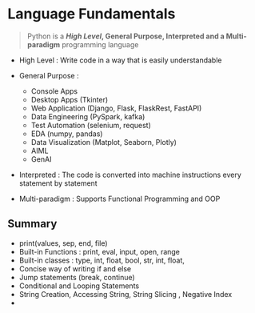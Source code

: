# Language Fundamentals

> Python is a ***High Level*, General Purpose, Interpreted and a Multi-paradigm** programming language

* High Level : Write code in a way that is easily understandable
* General Purpose : 
  * Console Apps
  * Desktop Apps (Tkinter)
  * Web Application (Django, Flask, FlaskRest, FastAPI)
  * Data Engineering (PySpark, kafka)
  * Test Automation (selenium, request)
  * EDA (numpy, pandas)
  * Data Visualization (Matplot, Seaborn, Plotly)
  * AIML
  * GenAI

* Interpreted : The code is converted into machine instructions every statement by statement
* Multi-paradigm : Supports Functional Programming and OOP

## Summary

* print(values, sep, end, file)
* Built-in Functions : print, eval, input, open, range
* Built-in classes : type, int, float, bool, str, int, float,
* Concise way of writing if and else
* Jump statements (break, continue)
* Conditional and Looping Statements
* String Creation, Accessing String, String Slicing , Negative Index
* 

